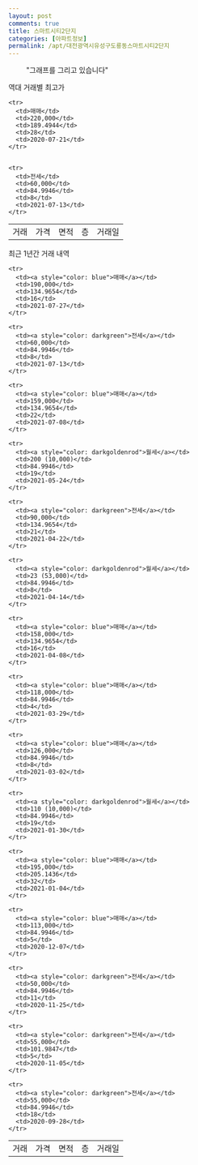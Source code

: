 ```yaml
---
layout: post
comments: true
title: 스마트시티2단지
categories: [아파트정보]
permalink: /apt/대전광역시유성구도룡동스마트시티2단지
---
```


<script type="text/javascript">
  google.charts.load('current', {'packages':['line', 'corechart']});
  google.charts.setOnLoadCallback(drawChart);

  function drawChart() {
    var data = new google.visualization.DataTable();
    data.addColumn('date', '거래일');
    data.addColumn('number', "매매");
    data.addColumn('number', "전세");
    data.addColumn('number', "전매");

    data.addRows([[new Date(Date.parse("2021-07-27")), 190000, null, null], [new Date(Date.parse("2021-07-13")), null, 60000, null], [new Date(Date.parse("2021-07-08")), 159000, null, null], [new Date(Date.parse("2021-05-24")), null, null, null], [new Date(Date.parse("2021-04-22")), null, 90000, null], [new Date(Date.parse("2021-04-14")), null, null, null], [new Date(Date.parse("2021-04-08")), 158000, null, null], [new Date(Date.parse("2021-03-29")), 118000, null, null], [new Date(Date.parse("2021-03-02")), 126000, null, null], [new Date(Date.parse("2021-01-30")), null, null, null], [new Date(Date.parse("2021-01-04")), 195000, null, null], [new Date(Date.parse("2020-12-07")), 113000, null, null], [new Date(Date.parse("2020-11-25")), null, 50000, null], [new Date(Date.parse("2020-11-05")), null, 55000, null], [new Date(Date.parse("2020-09-28")), null, 55000, null]]);

    var options = {
      lineWidth: 0,
      pointsVisible: true,    
      title: '최근 1년간 유형별 실거래가 분포',
      legend: { position: 'bottom' }
    };

    var formatter = new google.visualization.NumberFormat({pattern:'###,###'} );
    formatter.format(data, 1);
    formatter.format(data, 2);
    
    setTimeout(function() {
        var chart = new google.visualization.LineChart(document.getElementById('columnchart_material'));
        chart.draw(data, (options));
        document.getElementById('loading').style.display = 'none';
    }, 1000);


  }
</script>


<div id="loading" style="z-index:20; display: block; margin-left: 35px">"그래프를 그리고 있습니다"</div>
<div id="columnchart_material" style="width: 95%; margin-left: -35px; display: block"></div>

역대 거래별 최고가
<table class="sortable">
    <tr>
      <td>거래</td>
      <td>가격</td>
      <td>면적</td>
      <td>층</td>
      <td>거래일</td>
    </tr>
    
    <tr>
      <td>매매</td>
      <td>220,000</td>
      <td>189.4944</td>
      <td>28</td>
      <td>2020-07-21</td>
    </tr>
        
    
    <tr>
      <td>전세</td>
      <td>60,000</td>
      <td>84.9946</td>
      <td>8</td>
      <td>2021-07-13</td>
    </tr>
        
    
</table>

최근 1년간 거래 내역

<font size='small'>
<table class="sortable">
    <tr>
      <td>거래</td>
      <td>가격</td>
      <td>면적</td>
      <td>층</td>
      <td>거래일</td>
    </tr>

    <tr>
      <td><a style="color: blue">매매</a></td>
      <td>190,000</td>
      <td>134.9654</td>
      <td>16</td>
      <td>2021-07-27</td>
    </tr>
      
    <tr>
      <td><a style="color: darkgreen">전세</a></td>
      <td>60,000</td>
      <td>84.9946</td>
      <td>8</td>
      <td>2021-07-13</td>
    </tr>
      
    <tr>
      <td><a style="color: blue">매매</a></td>
      <td>159,000</td>
      <td>134.9654</td>
      <td>22</td>
      <td>2021-07-08</td>
    </tr>
      
    <tr>
      <td><a style="color: darkgoldenrod">월세</a></td>
      <td>200 (10,000)</td>
      <td>84.9946</td>
      <td>19</td>
      <td>2021-05-24</td>
    </tr>
      
    <tr>
      <td><a style="color: darkgreen">전세</a></td>
      <td>90,000</td>
      <td>134.9654</td>
      <td>21</td>
      <td>2021-04-22</td>
    </tr>
      
    <tr>
      <td><a style="color: darkgoldenrod">월세</a></td>
      <td>23 (53,000)</td>
      <td>84.9946</td>
      <td>8</td>
      <td>2021-04-14</td>
    </tr>
      
    <tr>
      <td><a style="color: blue">매매</a></td>
      <td>158,000</td>
      <td>134.9654</td>
      <td>16</td>
      <td>2021-04-08</td>
    </tr>
      
    <tr>
      <td><a style="color: blue">매매</a></td>
      <td>118,000</td>
      <td>84.9946</td>
      <td>4</td>
      <td>2021-03-29</td>
    </tr>
      
    <tr>
      <td><a style="color: blue">매매</a></td>
      <td>126,000</td>
      <td>84.9946</td>
      <td>8</td>
      <td>2021-03-02</td>
    </tr>
      
    <tr>
      <td><a style="color: darkgoldenrod">월세</a></td>
      <td>110 (10,000)</td>
      <td>84.9946</td>
      <td>19</td>
      <td>2021-01-30</td>
    </tr>
      
    <tr>
      <td><a style="color: blue">매매</a></td>
      <td>195,000</td>
      <td>205.1436</td>
      <td>32</td>
      <td>2021-01-04</td>
    </tr>
      
    <tr>
      <td><a style="color: blue">매매</a></td>
      <td>113,000</td>
      <td>84.9946</td>
      <td>5</td>
      <td>2020-12-07</td>
    </tr>
      
    <tr>
      <td><a style="color: darkgreen">전세</a></td>
      <td>50,000</td>
      <td>84.9946</td>
      <td>11</td>
      <td>2020-11-25</td>
    </tr>
      
    <tr>
      <td><a style="color: darkgreen">전세</a></td>
      <td>55,000</td>
      <td>101.9847</td>
      <td>5</td>
      <td>2020-11-05</td>
    </tr>
      
    <tr>
      <td><a style="color: darkgreen">전세</a></td>
      <td>55,000</td>
      <td>84.9946</td>
      <td>18</td>
      <td>2020-09-28</td>
    </tr>
      
</table>
</font>

